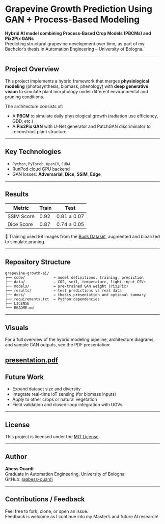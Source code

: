 # Grapevine Growth Prediction Using GAN + Process-Based Modeling

**Hybrid AI model combining Process-Based Crop Models (PBCMs) and Pix2Pix GANs**  
Predicting structural grapevine development over time, as part of my Bachelor’s thesis in Automation Engineering – University of Bologna.

---

## Project Overview

This project implements a hybrid framework that merges **physiological modeling** (photosynthesis, biomass, phenology) with **deep generative vision** to simulate plant morphology under different environmental and pruning conditions.

The architecture consists of:
- A **PBCM** to simulate daily physiological growth (radiation use efficiency, GDD, etc.)
- A **Pix2Pix GAN** with U-Net generator and PatchGAN discriminator to reconstruct plant structure

---

## Key Technologies

- `Python`, `PyTorch`, `OpenCV`, `CUDA`
- RunPod cloud GPU backend
- GAN losses: **Adversarial**, **Dice**, **SSIM**, **Edge**

---

## Results

| Metric       | Train     | Test      |
|--------------|-----------|-----------|
| SSIM Score   | 0.92      | 0.81 ± 0.07 |
| Dice Score   | 0.87      | 0.74 ± 0.05 |

🔬 Training used 98 images from the [Buds Dataset](https://www.kaggle.com/datasets/frednavruzov/grapevine-buds-dataset), augmented and binarized to simulate pruning.

---

## Repository Structure

```
grapevine-growth-ai/
├── code/             ← model definitions, training, prediction
├── data/             ← CO2, soil, temperature, light input CSVs
├── models/           ← pre-trained GAN weight (Pix2Pix)
├── results/          ← test predictions vs real data
├── docs/             ← thesis presentation and optional summary
├── requirements.txt  ← Python dependencies
├── LICENSE
└── README.md
```

---

## Visuals

For a full overview of the hybrid modeling pipeline, architecture diagrams, and sample GAN outputs, see the PDF presentation:

[presentation.pdf](docs/presentation.pdf)
---

## Future Work

- Expand dataset size and diversity
- Integrate real-time IoT sensing (for biomass inputs)
- Apply to other crops or natural vegetation
- Field validation and closed-loop integration with UGVs

---

## License

This project is licensed under the [MIT License](LICENSE).

---

## Author

**Abess Ouardi**  
Graduate in Automation Engineering, University of Bologna  
GitHub: [@abess-ouardi](https://github.com/abess-ouardi)

---

## Contributions / Feedback

Feel free to fork, clone, or open an issue.  
Feedback is welcome as I continue into my Master’s and future AI research!

